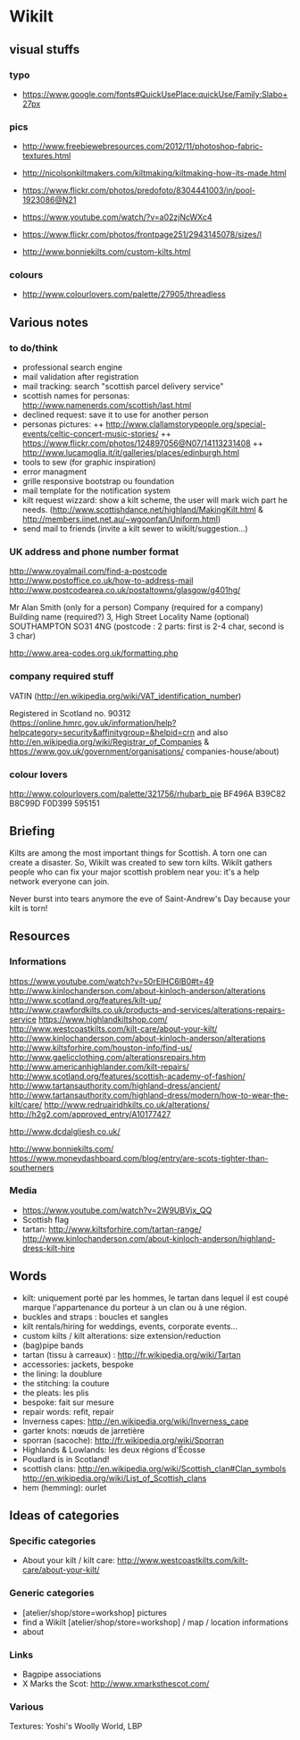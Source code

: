 # Wikilt


## visual stuffs

### typo

+ https://www.google.com/fonts#QuickUsePlace:quickUse/Family:Slabo+27px

### pics

+ http://www.freebiewebresources.com/2012/11/photoshop-fabric-textures.html
+ http://nicolsonkiltmakers.com/kiltmaking/kiltmaking-how-its-made.html
+ https://www.flickr.com/photos/predofoto/8304441003/in/pool-1923086@N21
+ https://www.youtube.com/watch/?v=a02zjNcWXc4
+ https://www.flickr.com/photos/frontpage251/2943145078/sizes/l

+ http://www.bonniekilts.com/custom-kilts.html

### colours

+ http://www.colourlovers.com/palette/27905/threadless


## Various notes

### to do/think

+ professional search engine
+ mail validation after registration
+ mail tracking: search "scottish parcel delivery service"
+ scottish names for personas: http://www.namenerds.com/scottish/last.html
+ declined request: save it to use for another person
+ personas pictures:
++ http://www.clallamstorypeople.org/special-events/celtic-concert-music-stories/
++ https://www.flickr.com/photos/124897056@N07/14113231408
++ http://www.lucamoglia.it/it/galleries/places/edinburgh.html
+ tools to sew (for graphic inspiration)
+ error managment
+ grille responsive bootstrap ou foundation
+ mail template for the notification system
+ kilt request wizzard: show a kilt scheme, the user will mark wich part he needs. (http://www.scottishdance.net/highland/MakingKilt.html & http://members.iinet.net.au/~wgoonfan/Uniform.html)
+ send mail to friends (invite a kilt sewer to wikilt/suggestion…)

### UK address and phone number format

http://www.royalmail.com/find-a-postcode
http://www.postoffice.co.uk/how-to-address-mail
http://www.postcodearea.co.uk/postaltowns/glasgow/g401hg/

Mr Alan Smith (only for a person)
Company (required for a company)
Building name (required?)
3, High Street
Locality Name (optional)
SOUTHAMPTON
SO31 4NG (postcode : 2 parts: first is 2-4 char, second is 3 char)

http://www.area-codes.org.uk/formatting.php

### company required stuff

VATIN (http://en.wikipedia.org/wiki/VAT_identification_number)

Registered in Scotland no. 90312 (https://online.hmrc.gov.uk/information/help?helpcategory=security&affinitygroup=&helpid=crn and also http://en.wikipedia.org/wiki/Registrar_of_Companies & https://www.gov.uk/government/organisations/
companies-house/about)

### colour lovers

http://www.colourlovers.com/palette/321756/rhubarb_pie
BF496A	B39C82	B8C99D	F0D399	595151

## Briefing

Kilts are among the most important things for Scottish. A torn one can create a disaster. So, Wikilt was created to sew torn kilts. Wikilt gathers people who can fix your major scottish problem near you: it's a help network everyone can join.

Never burst into tears anymore the eve of Saint-Andrew's Day because your kilt is torn!

## Resources

### Informations

https://www.youtube.com/watch?v=50rEIHC6lB0#t=49
http://www.kinlochanderson.com/about-kinloch-anderson/alterations
http://www.scotland.org/features/kilt-up/
http://www.crawfordkilts.co.uk/products-and-services/alterations-repairs-service
https://www.highlandkiltshop.com/
http://www.westcoastkilts.com/kilt-care/about-your-kilt/
http://www.kinlochanderson.com/about-kinloch-anderson/alterations
http://www.kiltsforhire.com/houston-info/find-us/
http://www.gaelicclothing.com/alterationsrepairs.htm
http://www.americanhighlander.com/kilt-repairs/
http://www.scotland.org/features/scottish-academy-of-fashion/
http://www.tartansauthority.com/highland-dress/ancient/
http://www.tartansauthority.com/highland-dress/modern/how-to-wear-the-kilt/care/
http://www.redruairidhkilts.co.uk/alterations/
http://h2g2.com/approved_entry/A10177427

http://www.dcdalgliesh.co.uk/

http://www.bonniekilts.com/
https://www.moneydashboard.com/blog/entry/are-scots-tighter-than-southerners

### Media

+ https://www.youtube.com/watch?v=2W9UBVjx_QQ
+ Scottish flag
+ tartan: http://www.kiltsforhire.com/tartan-range/ http://www.kinlochanderson.com/about-kinloch-anderson/highland-dress-kilt-hire

## Words

+ kilt: uniquement porté par les hommes, le tartan dans lequel il est coupé marque l'appartenance du porteur à un clan ou à une région.
+ buckles and straps : boucles et sangles
+ kilt rentals/hiring for weddings, events, corporate events…
+ custom kilts / kilt alterations: size extension/reduction
+ (bag)pipe bands
+ tartan (tissu à carreaux) : http://fr.wikipedia.org/wiki/Tartan
+ accessories: jackets, bespoke
+ the lining: la doublure
+ the stitching: la couture
+ the pleats: les plis
+ bespoke: fait sur mesure
+ repair words: refit, repair
+ Inverness capes: http://en.wikipedia.org/wiki/Inverness_cape
+ garter knots: nœuds de jarretière
+ sporran (sacoche): http://fr.wikipedia.org/wiki/Sporran
+ Highlands & Lowlands: les deux régions d'Écosse
+ Poudlard is in Scotland!
+ scottish clans: http://en.wikipedia.org/wiki/Scottish_clan#Clan_symbols http://en.wikipedia.org/wiki/List_of_Scottish_clans
+ hem (hemming): ourlet

## Ideas of categories

### Specific categories

+ About your kilt / kilt care: http://www.westcoastkilts.com/kilt-care/about-your-kilt/

### Generic categories

+ [atelier/shop/store=workshop] pictures
+ find a Wikilt [atelier/shop/store=workshop] / map / location informations
+ about

### Links

+ Bagpipe associations
+ X Marks the Scot: http://www.xmarksthescot.com/

### Various

Textures: Yoshi's Woolly World, LBP
